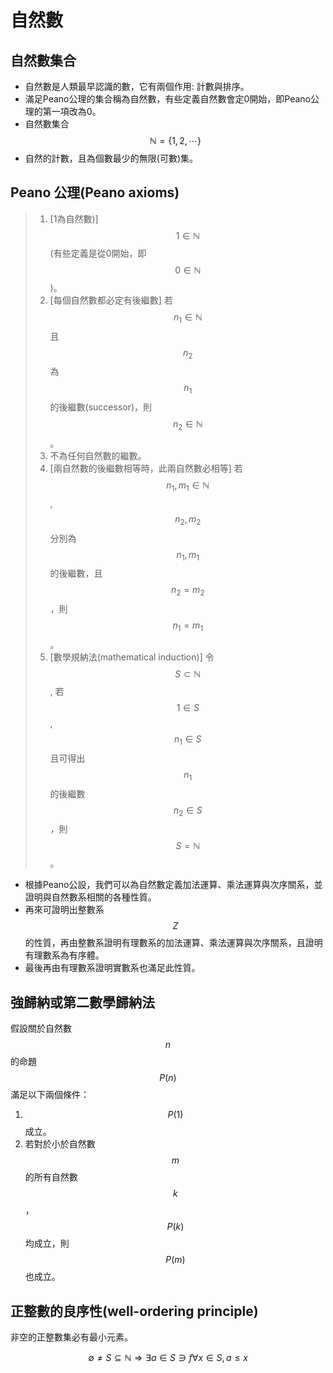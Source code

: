# 自然數

## 自然數集合

* 自然數是人類最早認識的數，它有兩個作用: 計數與排序。
* 滿足Peano公理的集合稱為自然數，有些定義自然數會定0開始，即Peano公理的第一項改為0。
* 自然數集合 $$\mathbb{N} = \{1,2,\cdots\}$$
* 自然的計數，且為個數最少的無限\(可數\)集。

## Peano 公理\(Peano axioms\)

> 1. \[1為自然數\)\] $$1 \in \mathbb{N}$$ \(有些定義是從0開始，即$$0 \in \mathbb{N}$$\)。
> 2. \[每個自然數都必定有後繼數\] 若$$n_1 \in \mathbb{N}$$且$$n_2$$ 為$$n_1$$的後繼數\(successor\)，則$$n_2 \in \mathbb{N}$$。
> 3. 不為任何自然數的繼數。
> 4. \[兩自然數的後繼數相等時，此兩自然數必相等\] 若$$n_1,m_1 \in \mathbb{N}$$, $$n_2,m_2$$ 分別為$$n_1,m_1$$ 的後繼數，且$$n_2=m_2$$，則$$n_1=m_1$$。
> 5. \[數學規納法\(mathematical induction\)\] 令$$S \subset \mathbb{N}$$, 若$$1 \in S$$, $$n_1 \in S$$且可得出$$n_1$$的後繼數$$n_2 \in S$$，則$$S=\mathbb{N}$$。

* 根據Peano公設，我們可以為自然數定義加法運算、乘法運算與次序關系，並證明與自然數系相關的各種性質。
* 再來可證明出整數系$$Z$$的性質，再由整數系證明有理數系的加法運算、乘法運算與次序關系，且證明有理數系為有序體。
* 最後再由有理數系證明實數系也滿足此性質。

## 強歸納或第二數學歸納法

假設關於自然數$$n$$的命題$$P(n)$$滿足以下兩個條件：

1. $$ P(1)$$成立。
2.    若對於小於自然數$$m$$的所有自然數$$k$$，$$P(k)$$均成立，則$$P(m)$$也成立。

## 正整數的良序性\(well-ordering principle\)

非空的正整數集必有最小元素。

$$\emptyset \neq S \subseteq \mathbb{N} \Rightarrow \exists a \in S  \ni f\forall x \in S, a \leq x$$



